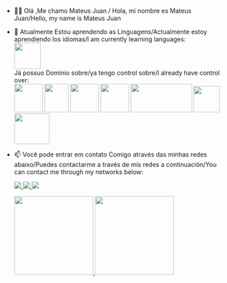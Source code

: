 - 👋🏽 Olá ,Me chamo Mateus Juan / Hola, mi nombre es Mateus Juan/Hello, my name is Mateus Juan 

- 🌱 Atualmente Estou aprendendo as Linguagens/Actualmente estoy aprendiendo los idiomas/I am currently learning languages:
         <br>
         <img loading="lazy" src="https://cdn.worldvectorlogo.com/logos/react-native-1.svg" width="60" height="60"/>
         <br>
     Já possuo Domínio sobre/ya tengo control sobre/I already have control over:
         <br>
         <img loading="lazy" src="https://upload.wikimedia.org/wikipedia/commons/thumb/6/61/HTML5_logo_and_wordmark.svg/768px-HTML5_logo_and_wordmark.svg.png" width="65" height="65"/>
         <img loading="lazy" src="https://upload.wikimedia.org/wikipedia/commons/thumb/d/d5/CSS3_logo_and_wordmark.svg/1200px-CSS3_logo_and_wordmark.svg.png" width="55" height="65"/>
         <img loading="lazy" src="https://upload.wikimedia.org/wikipedia/commons/thumb/b/ba/Javascript_badge.svg/946px-Javascript_badge.svg.png" width="65" height="65"/>
         <img loading="lazy" src="https://upload.wikimedia.org/wikipedia/commons/thumb/c/c3/Python-logo-notext.svg/1869px-Python-logo-notext.svg.png" width="65" height="65"/>
         <img loading="lazy" src="https://upload.wikimedia.org/wikipedia/commons/8/87/Sql_data_base_with_logo.png" width="140" height="65"/>
         <img loading="lazy" src="https://upload.wikimedia.org/wikipedia/commons/thumb/1/18/ISO_C%2B%2B_Logo.svg/800px-ISO_C%2B%2B_Logo.svg.png" width="60" height="60"/>
         <img loading="lazy" src="https://images.vexels.com/media/users/3/166401/isolated/preview/b82aa7ac3f736dd78570dd3fa3fa9e24-icone-da-linguagem-de-programacao-java.png" width="80" height="70"/>

         
         
         
     
- 📫 Você pode entrar em contato Comigo através das minhas redes abaixo/Puedes contactarme a través de mis redes a continuación/You can contact me through my networks below:
         <div>
             <a href="https://www.instagram.com/matewx_j?igsh=MWRzM2t5MHVsMW9xaw==" target="_blank">
                 <img loading="lazy" src="https://img.shields.io/badge/-Instagram-%23E4405F?style=for-the-badge&logo=instagram&logoColor=white" target="_blank">
             </a>
             <a href="https://www.linkedin.com/in/mateus-juan-09b9b2298?utm_source=share&utm_campaign=share_via&utm_content=profile&utm_medium=android_app" target="_blank">
                 <img loading="lazy" src="https://img.shields.io/badge/-LinkedIn-%230077B5?style=for-the-badge&logo=linkedin&logoColor=white" target="_blank">
             </a>
             <a href="https://mateusjuan.github.io/Curriculo/" target="_blank">
                <img loading="lazy" src="https://img.shields.io/badge/-Currículo%20Web-FFFFFF?style=for-the-badge&logo=Google&logoColor=red" target="_blank">
             </a>
             </div>
   <div>
           <a href="https://github-readme-stats.vercel.app/api/top-langs/?username=MateusJuan&layout=compact&langs_count=7&theme=transparent">
             <img height="180em" src="https://github-readme-stats.vercel.app/api/top-langs/?username=MateusJuan&layout=compact&langs_count=7&theme=transparent"/>
           </a>
           <a href="https://github-readme-stats.vercel.app/api?username=MateusJuan&show_icons=true&theme=transparent&include_all_commits=true&count_private=true"><img height="180em" src="https://github-readme-stats.vercel.app/api?username=MateusJuan&show_icons=true&theme=transparent&include_all_commits=true&count_private=true"/></a>
         </div>
     
     ​    </div>

